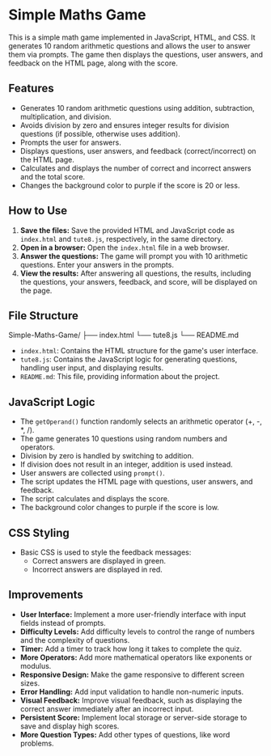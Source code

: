 # Simple Maths Game

This is a simple math game implemented in JavaScript, HTML, and CSS. It generates 10 random arithmetic questions and allows the user to answer them via prompts. The game then displays the questions, user answers, and feedback on the HTML page, along with the score.

## Features

- Generates 10 random arithmetic questions using addition, subtraction, multiplication, and division.
- Avoids division by zero and ensures integer results for division questions (if possible, otherwise uses addition).
- Prompts the user for answers.
- Displays questions, user answers, and feedback (correct/incorrect) on the HTML page.
- Calculates and displays the number of correct and incorrect answers and the total score.
- Changes the background color to purple if the score is 20 or less.

## How to Use

1.  **Save the files:** Save the provided HTML and JavaScript code as `index.html` and `tute8.js`, respectively, in the same directory.
2.  **Open in a browser:** Open the `index.html` file in a web browser.
3.  **Answer the questions:** The game will prompt you with 10 arithmetic questions. Enter your answers in the prompts.
4.  **View the results:** After answering all questions, the results, including the questions, your answers, feedback, and score, will be displayed on the page.

## File Structure
Simple-Maths-Game/
├── index.html
└── tute8.js
└── README.md
-   `index.html`: Contains the HTML structure for the game's user interface.
-   `tute8.js`: Contains the JavaScript logic for generating questions, handling user input, and displaying results.
-   `README.md`: This file, providing information about the project.

## JavaScript Logic

-   The `getOperand()` function randomly selects an arithmetic operator (+, -, \*, /).
-   The game generates 10 questions using random numbers and operators.
-   Division by zero is handled by switching to addition.
-   If division does not result in an integer, addition is used instead.
-   User answers are collected using `prompt()`.
-   The script updates the HTML page with questions, user answers, and feedback.
-   The script calculates and displays the score.
-   The background color changes to purple if the score is low.

## CSS Styling

-   Basic CSS is used to style the feedback messages:
    -   Correct answers are displayed in green.
    -   Incorrect answers are displayed in red.

## Improvements

-   **User Interface:** Implement a more user-friendly interface with input fields instead of prompts.
-   **Difficulty Levels:** Add difficulty levels to control the range of numbers and the complexity of questions.
-   **Timer:** Add a timer to track how long it takes to complete the quiz.
-   **More Operators:** Add more mathematical operators like exponents or modulus.
-   **Responsive Design:** Make the game responsive to different screen sizes.
-   **Error Handling:** Add input validation to handle non-numeric inputs.
-   **Visual Feedback:** Improve visual feedback, such as displaying the correct answer immediately after an incorrect input.
-   **Persistent Score:** Implement local storage or server-side storage to save and display high scores.
-   **More Question Types:** Add other types of questions, like word problems.
